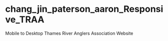 # chang_jin_paterson_aaron_Responsive_TRAA
Mobile to Desktop Thames River Anglers Association Website